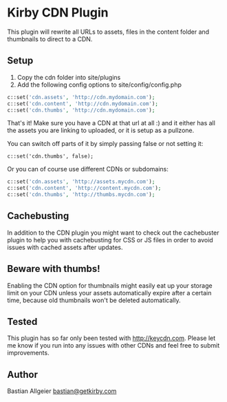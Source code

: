# Kirby CDN Plugin

This plugin will rewrite all URLs to assets, files in the content folder and thumbnails to direct to a CDN. 

## Setup 

1. Copy the cdn folder into site/plugins
2. Add the following config options to site/config/config.php

```php
c::set('cdn.assets', 'http://cdn.mydomain.com');
c::set('cdn.content', 'http://cdn.mydomain.com');
c::set('cdn.thumbs', 'http://cdn.mydomain.com');
```

That's it! Make sure you have a CDN at that url at all :) and it either has all the assets you are linking to uploaded, or it is setup as a pullzone.

You can switch off parts of it by simply passing false or not setting it: 

```
c::set('cdn.thumbs', false);
```

Or you can of course use different CDNs or subdomains:

```php
c::set('cdn.assets', 'http://assets.mycdn.com');
c::set('cdn.content', 'http://content.mycdn.com');
c::set('cdn.thumbs', 'http://thumbs.mycdn.com');
```

## Cachebusting

In addition to the CDN plugin you might want to check out the cachebuster plugin to help you with cachebusting for CSS or JS files in order to avoid issues with cached assets after updates. 

## Beware with thumbs!

Enabling the CDN option for thumbnails might easily eat up your storage limit on your CDN unless your assets automatically expire after a certain time, because old thumbnails won't be deleted automatically. 

## Tested

This plugin has so far only been tested with <http://keycdn.com>. Please let me know if you run into any issues with other CDNs and feel free to submit improvements. 

## Author
Bastian Allgeier <bastian@getkirby.com> 